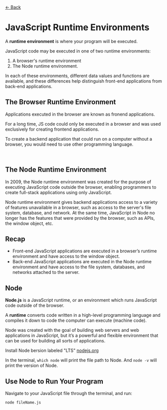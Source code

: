 [&larr; Back](./README.md)

# JavaScript Runtime Environments

A **runtime environment** is where your program will be executed.

JavaScript code may be executed in one of two runtime environments:

1. A browser's runtime environment
2. The Node runtime environment.

In each of these environments, different data values and functions are available, and these differences help distinguish front-end applications from back-end applications.

## The Browser Runtime Environment

Applications executed in the browser are known as fronend applications.

For a long time, JS code could only be executed in a browser and was used exclusively for creating frontend applications.

To create a backend application that could run on a computer without a browser, you would need to use other programming language.

<br>

## The Node Runtime Environment

In 2009, the Node runtime environment was created for the purpose of executing JavaScript code outside the browser, enabling programmers to create full-stack applications using only JavaScript.

Node runtime environment gives backend applications access to a variety of features unavailable in a browser, such as access to the server's file system, database, and network. At the same time, JavaScript in Node no longer has the features that were provided by the browser, such as APIs, the window object, etc.

## Recap

- Front-end JavaScript applications are executed in a browser’s runtime environment and have access to the window object.
- Back-end JavaScript applications are executed in the Node runtime environment and have access to the file system, databases, and networks attached to the server.

## Node

**Node.js** is a JavaScript runtime, or an environment which runs JavaScript code outside of the browser.

A **runtime** converts code written in a high-level programming language and compiles it down to code the computer can execute (machine code).

Node was created with the goal of building web servers and web applications in JavaScript, but it’s a powerful and flexible environment that can be used for building all sorts of applications.

Install Node bersion labeled "LTS" [nodejs.org](https://nodejs.org/en/)

In the terminal, `which node` will print the file path to Node. And `node -v` will print the version of Node.

## Use Node to Run Your Program

Navigate to your JavaScript file through the terminal, and run:

```
node fileName.js
```
